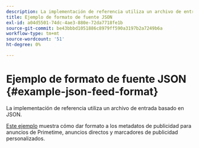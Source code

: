 ```yaml
---
description: La implementación de referencia utiliza un archivo de entrada basado en JSON.
title: Ejemplo de formato de fuente JSON
exl-id: a04d5501-74dc-4ae3-880e-72da7718fe1b
source-git-commit: be43bbbd1051886c8979ff590a3197b2a7249b6a
workflow-type: tm+mt
source-wordcount: '51'
ht-degree: 0%

---
```


# Ejemplo de formato de fuente JSON {#example-json-feed-format}

La implementación de referencia utiliza un archivo de entrada basado en JSON.

[Este ejemplo](https://help.adobe.com/en_US/primetime/api/reference_implementation/json-example.json) muestra cómo dar formato a los metadatos de publicidad para anuncios de Primetime, anuncios directos y marcadores de publicidad personalizados.
